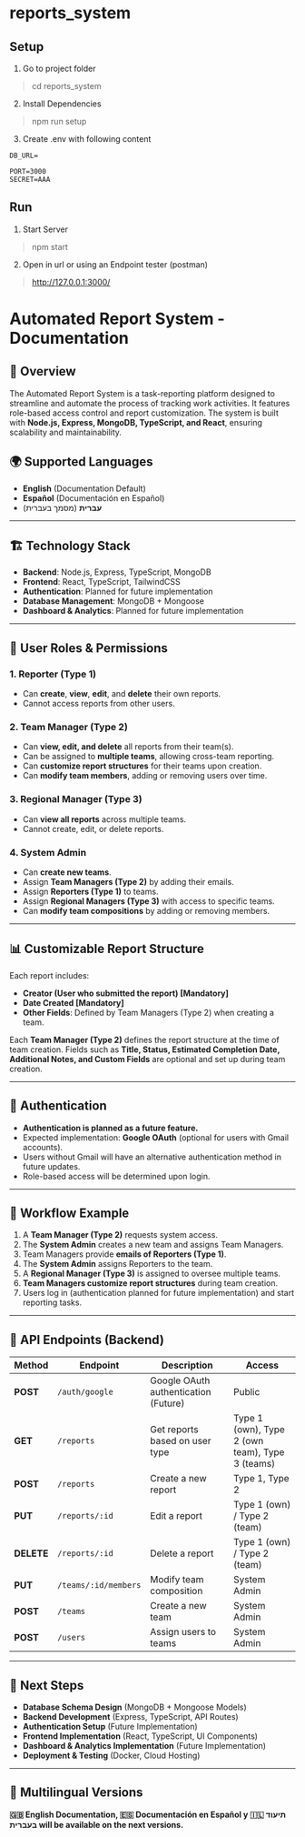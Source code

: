 # reports_system

## Setup

1. Go to project folder

> cd reports_system

2. Install Dependencies

> npm run setup

3. Create .env with following content

````
DB_URL=

PORT=3000
SECRET=AAA
````

## Run

1. Start Server

> npm start

2. Open in url or using an Endpoint tester (postman)

> http://127.0.0.1:3000/


# Automated Report System - Documentation

## 📌 Overview
The Automated Report System is a task-reporting platform designed to streamline and automate the process of tracking work activities. It features role-based access control and report customization. The system is built with **Node.js, Express, MongoDB, TypeScript, and React**, ensuring scalability and maintainability.

## 🌍 Supported Languages
- **English** (Documentation Default)
- **Español** (Documentación en Español)
- **עברית** (מסמך בעברית)

---

## 🏗 Technology Stack
- **Backend**: Node.js, Express, TypeScript, MongoDB
- **Frontend**: React, TypeScript, TailwindCSS
- **Authentication**: Planned for future implementation
- **Database Management**: MongoDB + Mongoose
- **Dashboard & Analytics**: Planned for future implementation

---

## 👥 User Roles & Permissions

### **1. Reporter (Type 1)**
- Can **create**, **view**, **edit**, and **delete** their own reports.
- Cannot access reports from other users.

### **2. Team Manager (Type 2)**
- Can **view, edit, and delete** all reports from their team(s).
- Can be assigned to **multiple teams**, allowing cross-team reporting.
- Can **customize report structures** for their teams upon creation.
- Can **modify team members**, adding or removing users over time.

### **3. Regional Manager (Type 3)**
- Can **view all reports** across multiple teams.
- Cannot create, edit, or delete reports.

### **4. System Admin**
- Can **create new teams**.
- Assign **Team Managers (Type 2)** by adding their emails.
- Assign **Reporters (Type 1)** to teams.
- Assign **Regional Managers (Type 3)** with access to specific teams.
- Can **modify team compositions** by adding or removing members.

---

## 📊 Customizable Report Structure
Each report includes:
- **Creator (User who submitted the report) [Mandatory]**
- **Date Created [Mandatory]**
- **Other Fields**: Defined by Team Managers (Type 2) when creating a team.

Each **Team Manager (Type 2)** defines the report structure at the time of team creation. Fields such as **Title, Status, Estimated Completion Date, Additional Notes, and Custom Fields** are optional and set up during team creation.

---

## 🔑 Authentication
- **Authentication is planned as a future feature.**
- Expected implementation: **Google OAuth** (optional for users with Gmail accounts).
- Users without Gmail will have an alternative authentication method in future updates.
- Role-based access will be determined upon login.

---

## 🔄 Workflow Example
1. A **Team Manager (Type 2)** requests system access.
2. The **System Admin** creates a new team and assigns Team Managers.
3. Team Managers provide **emails of Reporters (Type 1)**.
4. The **System Admin** assigns Reporters to the team.
5. A **Regional Manager (Type 3)** is assigned to oversee multiple teams.
6. **Team Managers customize report structures** during team creation.
7. Users log in (authentication planned for future implementation) and start reporting tasks.

---

## 📌 API Endpoints (Backend)

| Method    | Endpoint                 | Description                              | Access                                          |
|-----------|--------------------------|------------------------------------------|-------------------------------------------------|
| **POST**  | `/auth/google`           | Google OAuth authentication (Future)     | Public                                          |
| **GET**   | `/reports`               | Get reports based on user type           | Type 1 (own), Type 2 (own team), Type 3 (teams) |
| **POST**  | `/reports`               | Create a new report                      | Type 1, Type 2                                  |
| **PUT**   | `/reports/:id`           | Edit a report                            | Type 1 (own) / Type 2 (team)                    |
| **DELETE**| `/reports/:id`           | Delete a report                          | Type 1 (own) / Type 2 (team)                    |
| **PUT**   | `/teams/:id/members`     | Modify team composition                  | System Admin                                    |
| **POST**  | `/teams`                 | Create a new team                        | System Admin                                    |
| **POST**  | `/users`                 | Assign users to teams                    | System Admin                                    |

---

## 🚀 Next Steps
- **Database Schema Design** (MongoDB + Mongoose Models)
- **Backend Development** (Express, TypeScript, API Routes)
- **Authentication Setup** (Future Implementation)
- **Frontend Implementation** (React, TypeScript, UI Components)
- **Dashboard & Analytics Implementation** (Future Implementation)
- **Deployment & Testing** (Docker, Cloud Hosting)

---

## 📢 Multilingual Versions
**🇬🇧 English Documentation, 🇪🇸 Documentación en Español y 🇮🇱 תיעוד בעברית will be available on the next versions.**
